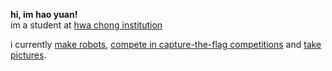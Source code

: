 **hi, im hao yuan!**
<br>
im a student at [hwa chong institution](https://hci.edu.sg)

i currently [make robots](https://instagram.com/hcrobo), [compete in capture-the-flag competitions](https://ctftime.org/team/387811) and [take pictures](https://www.instagram.com/haooyuaannnn).
